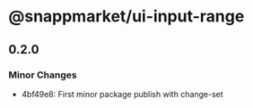 # @snappmarket/ui-input-range

## 0.2.0
### Minor Changes

- 4bf49e8: First minor package publish with change-set

